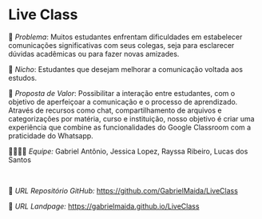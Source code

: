 # Live Class

🙁 *Problema*: Muitos estudantes enfrentam dificuldades em estabelecer comunicações significativas com seus colegas, seja para esclarecer dúvidas acadêmicas ou para fazer novas amizades.

🙂 *Nicho*: Estudantes que desejam melhorar a comunicação voltada aos estudos.

🎁 *Proposta de Valor*: Possibilitar a interação entre estudantes, com o objetivo de aperfeiçoar a comunicação e o processo de aprendizado. Através de recursos como chat, compartilhamento de arquivos e categorizações por matéria, curso e instituição, nosso objetivo é criar uma experiência que combine as funcionalidades do Google Classroom com a praticidade do Whatsapp.

🧑‍💻👩‍💻 *Equipe:* Gabriel Antônio, Jessica Lopez, Rayssa Ribeiro, Lucas dos Santos

<br>

🔗 *URL Repositório GitHub:* https://github.com/GabrielMaida/LiveClass

🛬 *URL Landpage:* https://gabrielmaida.github.io/LiveClass
